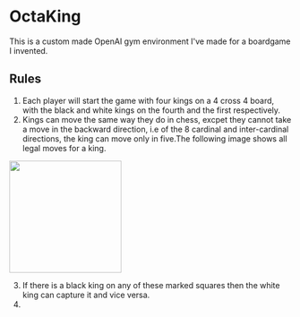 # OctaKing
This is a custom made OpenAI gym environment I've made for a boardgame I invented. 

## Rules
1) Each player will start the game with four kings on a 4 cross 4 board, with the black and white kings on the fourth and the first respectively.
2) Kings can move the same way they do in chess, excpet they cannot take a move in the backward direction, i.e of the 8 cardinal and inter-cardinal directions, the king can move only in five.The following image shows all legal moves for a king.

<a href="url"><img src="https://i.imgur.com/ldswIVh.png" height="200" width="200" ></a>

3) If there is a black king on any of these marked squares then the white king can capture it and vice versa.
4)
